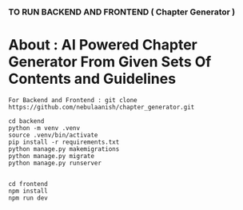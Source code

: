 ###  TO RUN BACKEND AND FRONTEND ( Chapter Generator ) 

# About : AI Powered Chapter Generator From Given Sets Of Contents and Guidelines

```
For Backend and Frontend : git clone https://github.com/nebulaanish/chapter_generator.git
```
```
cd backend
python -m venv .venv
source .venv/bin/activate
pip install -r requirements.txt
python manage.py makemigrations
python manage.py migrate
python manage.py runserver

```


```

cd frontend
npm install
npm run dev

```
